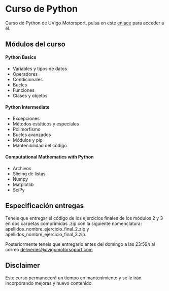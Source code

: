 # Curso de Python

Curso de Python de UVigo Motorsport, pulsa en este [enlace](https://agilemethodologies.net/) para acceder a él.

## Módulos del curso

#### Python Basics
- Variables y tipos de datos
- Operadores
- Condicionales
- Bucles
- Funciones
- Clases y objetos

#### Python Intermediate
- Excepciones
- Métodos estáticos y especiales
- Polimorfismo
- Bucles avanzados
- Módulos y pip
- Mantenibilidad del código

#### Computational Mathematics with Python
- Archivos
- Slicing de listas
- Numpy
- Matplotlib
- SciPy


## Especificación entregas
Teneis que entregar el código de los ejercicios finales de los módulos 2 y 3 en dos carpetas comprimidas .zip con la siguiente nomenclatura: apellidos_nombre_ejercicio_final_2.zip y apellidos_nombre_ejercicio_final_3.zip.

Posteriormente teneis que entregarlo antes del domingo a las 23:59h al correo deliveries@uvigomotorsoport.com

## Disclaimer
Este curso permanecerá un tiempo en mantenimiento y se le irán incorporando mejoras y nuevo contenido.